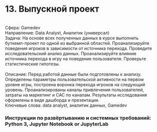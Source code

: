 # 13. Выпускной проект		
<br>Сфера: Gamedev
<br>Направление: Data Analyst, Аналитик (универсал)	
<br>Задача: На основе всех полученных данных в курсе выполнить буткемп-проект по одной из выбранной областей.	Проанализируйте поведения игроков в зависимости от источника перехода.
Проведите исследовательский анализ данных. Проанализируйте влияние источника перехода в игру на поведение пользователя. Проверьте статистические гипотезы.	
<br>Описание: Перед работой данные были подготовлены к анализу. Определены параметры пользовательской активности на первом уровне игры, построена воронка перехода игроков на следующий уровень. Проанализированы каналы привлечения пользователей, затраты на маркетинг и САС по каналам. Результаты исследования оформлены в виде дашборда и презентации.
<br>Ключевые слова: data analyst, аналитик данных, Gamedev

### Инструкции по развёртыванию и системных требований: Python 3, Jupyter Notebook or JupyterLab
